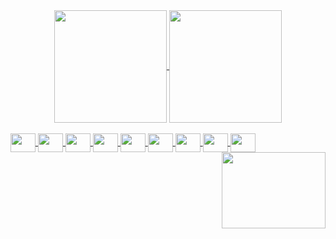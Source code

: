 <div align= "center">
  <a href="https://github.com/NicolasBabolin">
    <img align="center" height="180em" src="https://github-readme-stats.vercel.app/api?username=NicolasBabolin&count_private=true&show_icons=true&theme=tokyonight">
    <img align="center" height="180em" src="https://github-readme-stats.vercel.app/api/top-langs/?username=NicolasBabolin&layout=compact&theme=tokyonight">
  </a>
</div>

<br>

<div style="display: inline_block">
  <a href="https://github.com/NicolasBabolin">
    <img align="center" height="30" width="40" src="https://cdn.jsdelivr.net/gh/devicons/devicon/icons/html5/html5-original.svg"/>
    <img align="center" height="30" width="40" src="https://cdn.jsdelivr.net/gh/devicons/devicon/icons/css3/css3-original.svg" />      
    <img align="center" height="30" width="40" src="https://cdn.jsdelivr.net/gh/devicons/devicon/icons/javascript/javascript-original.svg"/>
    <img align="center" height="30" width="40" src="https://cdn.jsdelivr.net/gh/devicons/devicon/icons/typescript/typescript-original.svg"/> 
    <img align="center" height="30" width="40" src="https://cdn.jsdelivr.net/gh/devicons/devicon/icons/react/react-original.svg" />
    <img align="center" height="30" width="40" src="https://cdn.jsdelivr.net/gh/devicons/devicon/icons/angularjs/angularjs-plain.svg"/>
    <img align="center" height="30" width="40" src="https://cdn.jsdelivr.net/gh/devicons/devicon/icons/python/python-original.svg"/>
    <img align="center" height="30" width="40" src="https://cdn.jsdelivr.net/gh/devicons/devicon/icons/java/java-original.svg"/>
    <img align="center" height="30" width="40" src="https://cdn.jsdelivr.net/gh/devicons/devicon/icons/cplusplus/cplusplus-original.svg" />   
  </a>
</div>

<div>
  <a href="https://github.com/NicolasBabolin">
    <img align = "right" height="121.66px" width="166px" src="https://c.tenor.com/0GlG1seMYBcAAAAC/hi-spiderman.gif"> <!-- 498 x 365 -->
  </a>
</div>

##
